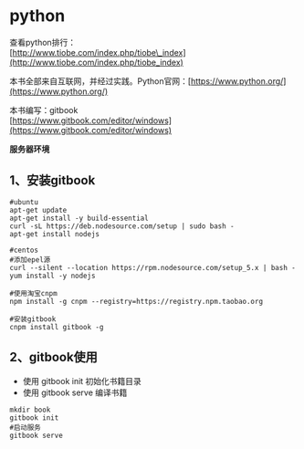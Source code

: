 # python

查看python排行：  
[http://www.tiobe.com/index.php/tiobe\_index](http://www.tiobe.com/index.php/tiobe_index)

本书全部来自互联网，并经过实践。Python官网：[https://www.python.org/](https://www.python.org/)

本书编写：gitbook  
[https://www.gitbook.com/editor/windows](https://www.gitbook.com/editor/windows)

**服务器环境**

## 1、安装gitbook

```
#ubuntu
apt-get update
apt-get install -y build-essential
curl -sL https://deb.nodesource.com/setup | sudo bash -
apt-get install nodejs

```

```
#centos
#添加epel源
curl --silent --location https://rpm.nodesource.com/setup_5.x | bash -
yum install -y nodejs

```

```
#使用淘宝cnpm
npm install -g cnpm --registry=https://registry.npm.taobao.org

#安装gitbook
cnpm install gitbook -g

```

## 2、gitbook使用

* 使用 gitbook init 初始化书籍目录
* 使用 gitbook serve 编译书籍

```
mkdir book
gitbook init
#启动服务
gitbook serve
```



